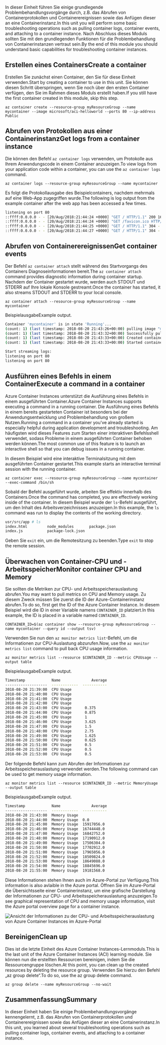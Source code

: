 <span data-ttu-id="73b4c-101">In dieser Einheit führen Sie einige grundlegende Problembehandlungsvorgänge durch, z.B. das Abrufen von Containerprotokollen und Containerereignissen sowie das Anfügen dieser an eine Containerinstanz.</span><span class="sxs-lookup"><span data-stu-id="73b4c-101">In this unit you will perform some basic troubleshooting operations such as pulling container logs, container events, and attaching to a container instance.</span></span> <span data-ttu-id="73b4c-102">Nach Abschluss dieses Moduls sollten Sie mit den grundlegenden Funktionen für die Problembehandlung von Containerinstanzen vertraut sein.</span><span class="sxs-lookup"><span data-stu-id="73b4c-102">By the end of this module you should understand basic capabilities for troubleshooting container instances.</span></span>

## <a name="create-a-container"></a><span data-ttu-id="73b4c-103">Erstellen eines Containers</span><span class="sxs-lookup"><span data-stu-id="73b4c-103">Create a container</span></span>

<span data-ttu-id="73b4c-104">Erstellen Sie zunächst einen Container, den Sie für diese Einheit verwenden.</span><span class="sxs-lookup"><span data-stu-id="73b4c-104">Start by creating a container to use in this unit.</span></span> <span data-ttu-id="73b4c-105">Sie können diesen Schritt überspringen, wenn Sie noch über den ersten Container verfügen, den Sie im Rahmen dieses Moduls erstellt haben.</span><span class="sxs-lookup"><span data-stu-id="73b4c-105">If you still have the first container created in this module, skip this step.</span></span>

```azurecli
az container create --resource-group myResourceGroup --name mycontainer --image microsoft/aci-helloworld --ports 80 --ip-address Public
```

## <a name="get-logs-from-a-container-instance"></a><span data-ttu-id="73b4c-106">Abrufen von Protokollen aus einer Containerinstanz</span><span class="sxs-lookup"><span data-stu-id="73b4c-106">Get logs from a container instance</span></span>

<span data-ttu-id="73b4c-107">Die können den Befehl `az container logs` verwenden, um Protokolle aus Ihrem Anwendungscode in einem Container anzuzeigen.</span><span class="sxs-lookup"><span data-stu-id="73b4c-107">To view logs from your application code within a container, you can use the `az container logs` command.</span></span>

```azazurecli
az container logs --resource-group myResourceGroup --name mycontainer
```

<span data-ttu-id="73b4c-108">Es folgt die Protokollausgabe des Beispielcontainers, nachdem mehrmals auf eine Web-App zugegriffen wurde.</span><span class="sxs-lookup"><span data-stu-id="73b4c-108">The following is log output from the example container after the web app has been accessed a few times.</span></span>

```bash
listening on port 80
::ffff:0.0.0.0 - - [20/Aug/2018:21:44:24 +0000] "GET / HTTP/1.1" 200 1663 "-" "Mozilla/5.0 (Macintosh; Intel Mac OS X 10_13_6) AppleWebKit/537.36 (KHTML, like Gecko) Chrome/68.0.3440.106 Safari/537.36"
::ffff:0.0.0.0 - - [20/Aug/2018:21:44:24 +0000] "GET /favicon.ico HTTP/1.1" 404 150 "http://23.101.136.193/" "Mozilla/5.0 (Macintosh; Intel Mac OS X 10_13_6) AppleWebKit/537.36 (KHTML, like Gecko) Chrome/68.0.3440.106 Safari/537.36"
::ffff:0.0.0.0 - - [20/Aug/2018:21:44:25 +0000] "GET / HTTP/1.1" 304 - "-" "Mozilla/5.0 (Macintosh; Intel Mac OS X 10_13_6) AppleWebKit/537.36 (KHTML, like Gecko) Chrome/68.0.3440.106 Safari/537.36"
::ffff:0.0.0.0 - - [20/Aug/2018:21:44:27 +0000] "GET / HTTP/1.1" 304 - "-" "Mozilla/5.0 (Macintosh; Intel Mac OS X 10_13_6) AppleWebKit/537.36 (KHTML, like Gecko) Chrome/68.0.3440.106 Safari/537.36"
```

## <a name="get-container-events"></a><span data-ttu-id="73b4c-109">Abrufen von Containerereignissen</span><span class="sxs-lookup"><span data-stu-id="73b4c-109">Get container events</span></span>

<span data-ttu-id="73b4c-110">Der Befehl `az container attach` stellt während des Startvorgangs des Containers Diagnoseinformationen bereit.</span><span class="sxs-lookup"><span data-stu-id="73b4c-110">The `az container attach` command provides diagnostic information during container startup.</span></span> <span data-ttu-id="73b4c-111">Nachdem der Container gestartet wurde, werden auch STDOUT und STDERR auf Ihre lokale Konsole gestreamt.</span><span class="sxs-lookup"><span data-stu-id="73b4c-111">Once the container has started, it also streams STDOUT and STDERR to your local console.</span></span>

```azazurecli
az container attach --resource-group myResourceGroup --name mycontainer
```

<span data-ttu-id="73b4c-112">Beispielausgabe</span><span class="sxs-lookup"><span data-stu-id="73b4c-112">Example output.</span></span>


```bash
Container 'mycontainer' is in state 'Running'...
(count: 1) (last timestamp: 2018-08-20 21:43:26+00:00) pulling image "microsoft/aci-helloworld"
(count: 1) (last timestamp: 2018-08-20 21:43:32+00:00) Successfully pulled image "microsoft/aci-helloworld"
(count: 1) (last timestamp: 2018-08-20 21:43:33+00:00) Created container
(count: 1) (last timestamp: 2018-08-20 21:43:33+00:00) Started container

Start streaming logs:
listening on port 80
listening on port 80
```

## <a name="execute-a-command-in-a-container"></a><span data-ttu-id="73b4c-113">Ausführen eines Befehls in einem Container</span><span class="sxs-lookup"><span data-stu-id="73b4c-113">Execute a command in a container</span></span>

<span data-ttu-id="73b4c-114">Azure Container Instances unterstützt die Ausführung eines Befehls in einem ausgeführten Container.</span><span class="sxs-lookup"><span data-stu-id="73b4c-114">Azure Container Instances supports executing a command in a running container.</span></span> <span data-ttu-id="73b4c-115">Die Ausführung eines Befehls in einem bereits gestarteten Container ist besonders bei der Anwendungsentwicklung und Problembehandlung von großem Nutzen.</span><span class="sxs-lookup"><span data-stu-id="73b4c-115">Running a command in a container you've already started is especially helpful during application development and troubleshooting.</span></span> <span data-ttu-id="73b4c-116">Am häufigsten wird dieses Features zum Starten einer interaktiven Befehlsshell verwendet, sodass Probleme in einem ausgeführten Container behoben werden können.</span><span class="sxs-lookup"><span data-stu-id="73b4c-116">The most common use of this feature is to launch an interactive shell so that you can debug issues in a running container.</span></span>

<span data-ttu-id="73b4c-117">In diesem Beispiel wird eine interaktive Terminalsitzung mit dem ausgeführten Container gestartet.</span><span class="sxs-lookup"><span data-stu-id="73b4c-117">This example starts an interactive terminal session with the running container.</span></span>

```azurecli
az container exec --resource-group myResourceGroup --name mycontainer --exec-command /bin/sh
```

<span data-ttu-id="73b4c-118">Sobald der Befehl ausgeführt wurde, arbeiten Sie effektiv innerhalb des Containers.</span><span class="sxs-lookup"><span data-stu-id="73b4c-118">Once the command has completed, you are effectively working inside of the container.</span></span> <span data-ttu-id="73b4c-119">In diesem Beispiel wurde der `ls`-Befehl ausgeführt, um den Inhalt des Arbeitsverzeichnisses anzuzeigen.</span><span class="sxs-lookup"><span data-stu-id="73b4c-119">In this example, the `ls` command was run to display the contents of the working directory.</span></span>

```bash
usr/src/app # ls
index.html         node_modules       package.json
index.js           package-lock.json
```

<span data-ttu-id="73b4c-120">Geben Sie `exit` ein, um die Remotesitzung zu beenden.</span><span class="sxs-lookup"><span data-stu-id="73b4c-120">Type `exit` to stop the remote session.</span></span>

## <a name="monitor-container-cpu-and-memory"></a><span data-ttu-id="73b4c-121">Überwachen von Container-CPU und -Arbeitsspeicher</span><span class="sxs-lookup"><span data-stu-id="73b4c-121">Monitor container CPU and Memory</span></span>

<span data-ttu-id="73b4c-122">Sie sollten die Metriken zur CPU- und Arbeitsspeicherauslastung abrufen.</span><span class="sxs-lookup"><span data-stu-id="73b4c-122">You may want to pull metrics on CPU and Memory usage.</span></span> <span data-ttu-id="73b4c-123">Zu diesem Zweck müssen Sie zuerst die ID der Azure-Containerinstanz abrufen.</span><span class="sxs-lookup"><span data-stu-id="73b4c-123">To do so, first get the ID of the Azure Container Instance.</span></span> <span data-ttu-id="73b4c-124">In diesem Beispiel wird die ID in einer Variable namens `CONTAINER_ID` platziert.</span><span class="sxs-lookup"><span data-stu-id="73b4c-124">In this example, the ID is placed in a variable named `CONTAINER_ID`.</span></span>

```azurecli
CONTAINER_ID=$(az container show --resource-group myResourceGroup --name mycontainer --query id --output tsv)
```

<span data-ttu-id="73b4c-125">Verwenden Sie nun den `az monitor metrics list`-Befehl, um die Informationen zur CPU-Auslastung abzurufen.</span><span class="sxs-lookup"><span data-stu-id="73b4c-125">Now, use the `az monitor metrics list` command to pull back CPU usage information.</span></span>

```azurecli
az monitor metrics list --resource $CONTAINER_ID --metric CPUUsage --output table
```

<span data-ttu-id="73b4c-126">Beispielausgabe</span><span class="sxs-lookup"><span data-stu-id="73b4c-126">Example output.</span></span>

```bash
Timestamp            Name              Average
-------------------  ------------  -----------
2018-08-20 21:39:00  CPU Usage
2018-08-20 21:40:00  CPU Usage
2018-08-20 21:41:00  CPU Usage
2018-08-20 21:42:00  CPU Usage
2018-08-20 21:43:00  CPU Usage      0.375
2018-08-20 21:44:00  CPU Usage      0.875
2018-08-20 21:45:00  CPU Usage      1
2018-08-20 21:46:00  CPU Usage      3.625
2018-08-20 21:47:00  CPU Usage      1.5
2018-08-20 21:48:00  CPU Usage      2.75
2018-08-20 21:49:00  CPU Usage      1.625
2018-08-20 21:50:00  CPU Usage      0.625
2018-08-20 21:51:00  CPU Usage      0.5
2018-08-20 21:52:00  CPU Usage      0.5
2018-08-20 21:53:00  CPU Usage      0.5
```

<span data-ttu-id="73b4c-127">Der folgende Befehl kann zum Abrufen der Informationen zur Arbeitsspeicherauslastung verwendet werden.</span><span class="sxs-lookup"><span data-stu-id="73b4c-127">The following command can be used to get memory usage information.</span></span>

```azurecli
az monitor metrics list --resource $CONTAINER_ID --metric MemoryUsage --output table
```

<span data-ttu-id="73b4c-128">Beispielausgabe</span><span class="sxs-lookup"><span data-stu-id="73b4c-128">Example output.</span></span>

```bash
Timestamp            Name              Average
-------------------  ------------  -----------
2018-08-20 21:43:00  Memory Usage
2018-08-20 21:44:00  Memory Usage  0.0
2018-08-20 21:45:00  Memory Usage  15917056.0
2018-08-20 21:46:00  Memory Usage  16744448.0
2018-08-20 21:47:00  Memory Usage  16842752.0
2018-08-20 21:48:00  Memory Usage  17190912.0
2018-08-20 21:49:00  Memory Usage  17506304.0
2018-08-20 21:50:00  Memory Usage  17702912.0
2018-08-20 21:51:00  Memory Usage  17965056.0
2018-08-20 21:52:00  Memory Usage  18509824.0
2018-08-20 21:53:00  Memory Usage  18649088.0
2018-08-20 21:54:00  Memory Usage  18845696.0
2018-08-20 21:55:00  Memory Usage  19181568.0
```

<span data-ttu-id="73b4c-129">Diese Informationen stehen Ihnen auch im Azure-Portal zur Verfügung.</span><span class="sxs-lookup"><span data-stu-id="73b4c-129">This information is also avlaible in the Azure portal.</span></span> <span data-ttu-id="73b4c-130">Öffnen Sie im Azure-Portal die Übersichtsseite einer Containerinstanz, um eine grafische Darstellung der Informationen zur CPU- und Arbeitsspeicherauslastung anzuzeigen.</span><span class="sxs-lookup"><span data-stu-id="73b4c-130">To see graphical representation of CPU and memory usage information, visit the Azure portal overview page for a container instance.</span></span>

![Ansicht der Informationen zu der CPU- und Arbeitsspeicherauslastung von Azure Container Instances im Azure-Portal](../media-draft/cpu-memory.png)

## <a name="clean-up"></a><span data-ttu-id="73b4c-132">Bereinigen</span><span class="sxs-lookup"><span data-stu-id="73b4c-132">Clean up</span></span>

<span data-ttu-id="73b4c-133">Dies ist die letzte Einheit des Azure Container Instances-Lernmoduls.</span><span class="sxs-lookup"><span data-stu-id="73b4c-133">This is the last unit of the Azure Container Instances (ACI) learning module.</span></span> <span data-ttu-id="73b4c-134">Sie können nun die erstellten Ressourcen bereinigen, indem Sie die Ressourcengruppe löschen.</span><span class="sxs-lookup"><span data-stu-id="73b4c-134">At this point, you can clean up the created resources by deleting the resource group.</span></span> <span data-ttu-id="73b4c-135">Verwenden Sie hierzu den Befehl „az group delete“.</span><span class="sxs-lookup"><span data-stu-id="73b4c-135">To do so, use the az group delete command.</span></span>

```azurecli
az group delete --name myResourceGroup --no-wait
```

## <a name="summary"></a><span data-ttu-id="73b4c-136">Zusammenfassung</span><span class="sxs-lookup"><span data-stu-id="73b4c-136">Summary</span></span>

<span data-ttu-id="73b4c-137">In dieser Einheit haben Sie einige Problembehandlungsvorgänge kennengelernt, z.B. das Abrufen von Containerprotokollen und Containerereignissen sowie das Anfügen dieser an eine Containerinstanz.</span><span class="sxs-lookup"><span data-stu-id="73b4c-137">In this unit, you learned about several troubleshooting operations such as pulling container logs, container events, and attaching to a container instance.</span></span>